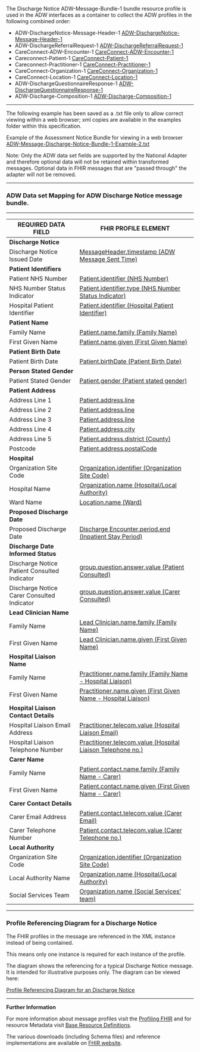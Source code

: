 
The Discharge Notice ADW-Message-Bundle-1 bundle resource profile is used in the ADW interfaces as a container to collect the ADW profiles in the following combined order: 

- ADW-DischargeNotice-Message-Header-1 [ADW-DischargeNotice-Message-Header-1]
- ADW-DischargeReferralRequest-1 [ADW-DischargeReferralRequest-1]
- CareConnect-ADW-Encounter-1 [CareConnect-ADW-Encounter-1]
- Careconnect-Patient-1 [CareConnect-Patient-1]
- Careconnect-Practitioner-1 [CareConnect-Practitioner-1]
- CareConnect-Organization-1 [CareConnect-Organization-1]
- CareConnect-Location-1 [CareConnect-Location-1]
- ADW-DischargeQuestionnaireResponse-1 [ADW-DischargeQuestionnaireResponse-1]
- ADW-Discharge-Composition-1 [ADW-Discharge-Composition-1] 


----------

The following example has been saved as a .txt file only to allow correct viewing within a web browser; xml copies are available in the examples folder within this specification.

Example of the Assessment Notice Bundle for viewing in a web browser [ADW-Message-Discharge-Notice-Bundle-1-Example-2.txt] 

Note: Only the ADW data set fields are supported by the National Adapter and therefore optional data will not be retained within transformed messages. Optional data in FHIR messages that are "passed through" the adapter will not be removed.

----------

[ADW-Message-Discharge-Notice-Bundle-1-Example-2.txt]: ../Chapter.5.Examples/ADW-Message-Discharge-Notice-Bundle-1-Example-2.txt

###  ADW Data set Mapping for ADW Discharge Notice message bundle. ###

----------


| REQUIRED DATA FIELD                          | FHIR PROFILE ELEMENT                             |
|----------------------------------------------|--------------------------------------------------|
| **Discharge Notice**                         |                                                  |
| Discharge Notice Issued Date                 | [MessageHeader.timestamp (ADW Message Sent Time)]                |
| **Patient Identifiers**                      |                                                  |
| Patient NHS Number                           | [Patient.identifier (NHS Number)]                         |
| NHS Number Status Indicator                  | [Patient.identifier.type (NHS Number Status Indicator)]                                    |
| Hospital Patient Identifier                  | [Patient.identifier (Hospital Patient Identifier)]                                   |
| **Patient Name**                             |                                                  |
| Family Name                                  |[Patient.name.family (Family Name)]                                       |
| First Given Name                             |[Patient.name.given (First Given Name)]                                       |
| **Patient Birth Date**                       |                                                  |
| Patient Birth Date                           |[Patient.birthDate (Patient Birth Date)]                                         |
| **Person Stated Gender**                     |                                                  |
| Patient Stated Gender                         |[Patient.gender (Patient stated gender)]                                           |
| **Patient Address**                          |                                                  |
| Address Line 1                               |[Patient.address.line]                                      |
| Address Line 2                               |[Patient.address.line]                                     |
| Address Line 3                               |[Patient.address.line]                                     |
| Address Line 4                               |[Patient.address.city]                                     |
| Address Line 5                               |[Patient.address.district (County)]                                     |
| Postcode                                     |[Patient.address.postalCode]                               
| **Hospital**                                 |                                                  |
| Organization Site Code                       |[Organization.identifier (Organization Site Code)]                                         |
| Hospital Name                                |[Organization.name (Hospital/Local Authority)]                                              |
| Ward Name                                    |[Location.name (Ward)]                                              |
| **Proposed Discharge Date**                  |                                                  |
| Proposed Discharge Date                      |[Discharge Encounter.period.end (Inpatient Stay Period)]                                       |
| **Discharge Date Informed Status**           |                                                  |
| Discharge Notice Patient Consulted Indicator | [group.question.answer.value (Patient Consulted)]                                    |
| Discharge Notice Carer Consulted Indicator   | [group.question.answer.value (Carer Consulted)]    |
| **Lead Clinician Name**                      |                                                  |
| Family Name                                  | [Lead Clinician.name.family (Family Name)]                                      |
| First Given Name                             | [Lead Clinician.name.given (First Given Name)]                                      |
| **Hospital Liaison Name**                    |                                                  |
| Family Name                                  | [Practitioner.name.family (Family Name - Hospital Liaison)]                             |
| First Given Name                             | [Practitioner.name.given (First Given Name - Hospital Liaison)]                             |
| **Hospital Liaison Contact Details**         |                                                  |
| Hospital Liaison Email Address               | [Practitioner.telecom.value (Hospital Liaison Email)]                                        |
| Hospital Liaison Telephone Number            | [Practitioner.telecom.value (Hospital Liaison Telephone no.)]                                |
| **Carer Name**                               |                                                                   |
| Family Name                                  | [Patient.contact.name.family (Family Name - Carer)]                                        |
| First Given Name                             | [Patient.contact.name.given (First Given Name - Carer)]                                      |
| **Carer Contact Details**                    |                                                                   |
| Carer Email Address                          | [Patient.contact.telecom.value (Carer Email)]                                                           |
| Carer Telephone Number                       | [Patient.contact.telecom.value (Carer Telephone no.)]                                          |
| **Local Authority**                          |                                                  |
| Organization Site Code                       | [Organization.identifier (Organization Site Code)]                                         |
| Local Authority Name                         | [Organization.name (Hospital/Local Authority)]                                             |
| Social Services Team                         | [Organization.name (Social Services' team)]                                             |


----------


###  Profile Referencing Diagram for a Discharge Notice #

The FHIR profiles in the message are referenced in the XML instance instead of being contained. 

This means only one instance is required for each instance of the profile.

The diagram shows the referencing for a typical Discharge Notice message. It is intended for illustrative purposes only. The diagram can be viewed here:

[Profile Referencing Diagram for an Discharge Notice](../Profile.ADW-DischargeNotice/MessageReferencing4.png)



[ADW-DischargeNotice-Message-Header-1]: adw-discharge-notice-message-header-1.html
[ADW-DischargeReferralRequest-1]: adw-discharge-referral-request-1.html
[careconnect-patient-1]: careconnect-patient-1.html
[careconnect-practitioner-1]: careconnect-practitioner-1.html
[ADW-Lead-Clinician-Practitioner-1]: careconnect-practitioner-1.html
[CareConnect-Organization-1]: CareConnect-Organization-1.html
[ADW-DischargeQuestionnaireResponse-1]: adw-discharge-questionnaire-response-1.html
[CareConnect-ADW-Encounter-1]: careconnect-adw-encounter-1.html
[CareConnect-Organization-1]: CareConnect-Organization-1.html
[careconnect-location-1]: careconnect-location-1.html
[ADW-Discharge-Composition-1]: adw-discharge-composition-1.html



[MessageHeader.timestamp (ADW Message Sent Time)]: adw-discharge-notice-message-header-1-dict.html#MessageHeader.ADW%20Message%20Sent%20Time
[Patient.identifier (NHS Number)]: careconnect-patient-1-dict.html#Patient.NHS%20Number
[Patient.identifier.type (NHS Number Status Indicator)]: careconnect-patient-1-dict.html#Patient.identifier.NHS%20Number%20Status%20Indicator  
[Patient.identifier (Hospital Patient Identifier)]: careconnect-patient-1-dict.html#Patient.Hospital%20Patient%20Identifier 
[Patient.name.family (Family Name)]: careconnect-patient-1-dict.html#Patient.name.Family%20name
[Patient.name.given (First Given Name)]: careconnect-patient-1-dict.html#Patient.name.First%20given%20name
[Patient.birthDate (Patient Birth Date)]: careconnect-patient-1-dict.html#Patient.Patient%20Birth%20Date
[Patient.gender (Patient stated gender)]: careconnect-patient-1-dict.html#Patient.Patient%20stated%20gender
[Patient.address.line]: careconnect-patient-1-dict.html#Patient.address.line
[Patient.address.city]: careconnect-patient-1-dict.html#Patient.address.city
[Patient.address.district (County)]: careconnect-patient-1-dict.html#Patient.address.County
[Patient.address.postalCode]: careconnect-patient-1-dict.html#Patient.address.postalCode
[Organization.identifier (Organization Site Code)]: CareConnect-Organization-1-dict.html#Organization.Organization%20Site%20Code
[Organization.name (Hospital/Local Authority)]: CareConnect-Organization-1-dict.html#Organization.Hospital%20or%20Local%20Authority%20Name
[Location.name (Ward)]: careconnect-location-1-dict.html#Location.Ward%20name
[Discharge Encounter.period.end (Inpatient Stay Period)]: careconnect-adw-encounter-1-dict.html#Encounter.period.end
[Discharge Encounter.period.end (Inpatient Stay Period]: careconnect-adw-encounter-1-dict.html#Encounter.period.end
[group.question.answer.value (Patient Consulted)]: adw-discharge-questionnaire-response-1-dict.html#QuestionnaireResponse.group.question.answer.Patient%20Consultation
[group.question.answer.value (Carer Consulted)]: adw-discharge-questionnaire-response-1-dict.html#QuestionnaireResponse.group.question.answer.Carer%20Consultation
[Lead Clinician.name.family (Family Name)]: careconnect-practitioner-1-dict.html#Practitioner.name.Family%20name 
[Lead Clinician.name.given (First Given Name)]: careconnect-practitioner-1-dict.html#Practitioner.name.First%20given%20name
[Practitioner.name.family (Family Name - Hospital Liaison)]: careconnect-practitioner-1-dict.html#Practitioner.name.Family%20name
[Practitioner.name.given (First Given Name - Hospital Liaison)]: careconnect-practitioner-1-dict.html#Practitioner.name.First%20given%20name
[Practitioner.telecom.value (Hospital Liaison Email)]: careconnect-practitioner-1-dict.html#Practitioner.telecom.Practitioner%20Email%20address%20string
[Practitioner.telecom.value (Hospital Liaison Telephone no.)]: careconnect-practitioner-1-dict.html#Practitioner.telecom.Practitioner%20Telephone%20number%20string
[identifier (Local Authority - ODS Organisation Code)]: CareConnect-Organization-1-dict.html#Organization.ODS%20Organisation%20Code
[Organization.name (Hospital/Local Authority)]: CareConnect-Organization-1-dict.html#Organization.Hospital%20or%20Local%20Authority%20Name
[Organization.name (Social Services' team)]: CareConnect-Organization-1-dict.html#Organization.Social%20Services%20team
[Patient.contact.name.family (Family Name - Carer)]: careconnect-patient-1-dict.html#Patient.contact.name.Family%20name
[Patient.contact.name.given (First Given Name - Carer)]: careconnect-patient-1-dict.html#Patient.contact.name.First%20given%20name
[Patient.contact.telecom.value (Carer Email)]: careconnect-patient-1-dict.html#Patient.contact.telecom.Carer%20Email%20address%20string
[Patient.contact.telecom.value (Carer Telephone no.)]: careconnect-patient-1-dict.html#Patient.contact.telecom.Carer%20Telephone%20number%20string

----------


**Further Information**

For more information about message profiles visit the [Profiling FHIR] and for resource Metadata visit [Base Resource Definitions].

The various downloads (including Schema files) and reference implementations are available on [FHIR website].

[Profiling FHIR]: http://hl7.org/fhir/profiling.html
[FHIR website]: http://hl7.org/fhir/index.html
[Base Resource Definitions]: http://hl7.org/fhir/resource.html
